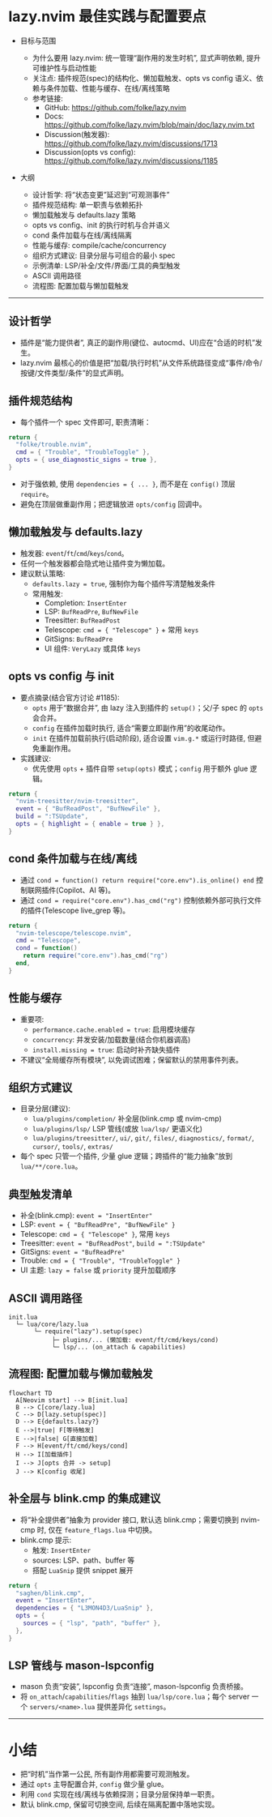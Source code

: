 # lazy.nvim 最佳实践与配置要点

- 目标与范围
    - 为什么要用 lazy.nvim: 统一管理“副作用的发生时机”, 显式声明依赖, 提升可维护性与启动性能
    - 关注点: 插件规范(spec)的结构化、懒加载触发、opts vs config 语义、依赖与条件加载、性能与缓存、在线/离线策略
    - 参考链接:
        - GitHub: <https://github.com/folke/lazy.nvim>
        - Docs: <https://github.com/folke/lazy.nvim/blob/main/doc/lazy.nvim.txt>
        - Discussion(触发器): <https://github.com/folke/lazy.nvim/discussions/1713>
        - Discussion(opts vs config): <https://github.com/folke/lazy.nvim/discussions/1185>

- 大纲
    - 设计哲学: 将“状态变更”延迟到“可观测事件”
    - 插件规范结构: 单一职责与依赖拓扑
    - 懒加载触发与 defaults.lazy 策略
    - opts vs config、init 的执行时机与合并语义
    - cond 条件加载与在线/离线隔离
    - 性能与缓存: compile/cache/concurrency
    - 组织方式建议: 目录分层与可组合的最小 spec
    - 示例清单: LSP/补全/文件/界面/工具的典型触发
    - ASCII 调用路径
    - 流程图: 配置加载与懒加载触发

---

## 设计哲学

- 插件是“能力提供者”, 真正的副作用(键位、autocmd、UI)应在“合适的时机”发生。
- lazy.nvim 最核心的价值是把“加载/执行时机”从文件系统路径变成“事件/命令/按键/文件类型/条件”的显式声明。

## 插件规范结构

- 每个插件一个 spec 文件即可, 职责清晰：

```lua
return {
  "folke/trouble.nvim",
  cmd = { "Trouble", "TroubleToggle" },
  opts = { use_diagnostic_signs = true },
}
```

- 对于强依赖, 使用 `dependencies = { ... }`, 而不是在 `config()` 顶层 `require`。
- 避免在顶层做重副作用；把逻辑放进 `opts/config` 回调中。

## 懒加载触发与 defaults.lazy

- 触发器: `event`/`ft`/`cmd`/`keys`/`cond`。
- 任何一个触发器都会隐式地让插件变为懒加载。
- 建议默认策略:
    - `defaults.lazy = true`, 强制你为每个插件写清楚触发条件
    - 常用触发:
        - Completion: `InsertEnter`
        - LSP: `BufReadPre`, `BufNewFile`
        - Treesitter: `BufReadPost`
        - Telescope: `cmd = { "Telescope" }` + 常用 `keys`
        - GitSigns: `BufReadPre`
        - UI 组件: `VeryLazy` 或具体 `keys`

## opts vs config 与 init

- 要点摘录(结合官方讨论 #1185):
    - `opts` 用于“数据合并”, 由 lazy 注入到插件的 `setup()`；父/子 spec 的 `opts` 会合并。
    - `config` 在插件加载时执行, 适合“需要立即副作用”的收尾动作。
    - `init` 在插件加载前执行(启动阶段), 适合设置 `vim.g.*` 或运行时路径, 但避免重副作用。
- 实践建议:
    - 优先使用 `opts` + 插件自带 `setup(opts)` 模式；`config` 用于额外 glue 逻辑。

```lua
return {
  "nvim-treesitter/nvim-treesitter",
  event = { "BufReadPost", "BufNewFile" },
  build = ":TSUpdate",
  opts = { highlight = { enable = true } },
}
```

## cond 条件加载与在线/离线

- 通过 `cond = function() return require("core.env").is_online() end` 控制联网插件(Copilot、AI 等)。
- 通过 `cond = require("core.env").has_cmd("rg")` 控制依赖外部可执行文件的插件(Telescope live_grep 等)。

```lua
return {
  "nvim-telescope/telescope.nvim",
  cmd = "Telescope",
  cond = function()
    return require("core.env").has_cmd("rg")
  end,
}
```

## 性能与缓存

- 重要项:
    - `performance.cache.enabled = true`: 启用模块缓存
    - `concurrency`: 并发安装/加载数量(结合你机器调高)
    - `install.missing = true`: 启动时补齐缺失插件
- 不建议“全局缓存所有模块”, 以免调试困难；保留默认的禁用事件列表。

## 组织方式建议

- 目录分层(建议):
    - `lua/plugins/completion/` 补全层(blink.cmp 或 nvim-cmp)
    - `lua/plugins/lsp/` LSP 管线(或放 `lua/lsp/` 更语义化)
    - `lua/plugins/treesitter/`, `ui/`, `git/`, `files/`, `diagnostics/`, `format/`, `cursor/`, `tools/`, `extras/`
- 每个 spec 只管一个插件, 少量 glue 逻辑；跨插件的“能力抽象”放到 `lua/**/core.lua`。

## 典型触发清单

- 补全(blink.cmp): `event = "InsertEnter"`
- LSP: `event = { "BufReadPre", "BufNewFile" }`
- Telescope: `cmd = { "Telescope" }`, 常用 `keys`
- Treesitter: `event = "BufReadPost"`, `build = ":TSUpdate"`
- GitSigns: `event = "BufReadPre"`
- Trouble: `cmd = { "Trouble", "TroubleToggle" }`
- UI 主题: `lazy = false` 或 `priority` 提升加载顺序

## ASCII 调用路径

```text
init.lua
  └─ lua/core/lazy.lua
       └─ require("lazy").setup(spec)
            ├─ plugins/... (懒加载: event/ft/cmd/keys/cond)
            └─ lsp/... (on_attach & capabilities)
```

## 流程图: 配置加载与懒加载触发

```mermaid
flowchart TD
  A[Neovim start] --> B[init.lua]
  B --> C[core/lazy.lua]
  C --> D[lazy.setup(spec)]
  D --> E{defaults.lazy?}
  E -->|true| F[等待触发]
  E -->|false| G[直接加载]
  F --> H[event/ft/cmd/keys/cond]
  H --> I[加载插件]
  I --> J[opts 合并 -> setup]
  J --> K[config 收尾]
```

## 补全层与 blink.cmp 的集成建议

- 将“补全提供者”抽象为 provider 接口, 默认选 blink.cmp；需要切换到 nvim-cmp 时, 仅在 `feature_flags.lua` 中切换。
- blink.cmp 提示:
    - 触发: `InsertEnter`
    - sources: LSP、path、buffer 等
    - 搭配 `LuaSnip` 提供 snippet 展开

```lua
return {
  "saghen/blink.cmp",
  event = "InsertEnter",
  dependencies = { "L3MON4D3/LuaSnip" },
  opts = {
    sources = { "lsp", "path", "buffer" },
  },
}
```

## LSP 管线与 mason-lspconfig

- mason 负责“安装”, lspconfig 负责“连接”, mason-lspconfig 负责桥接。
- 将 `on_attach`/`capabilities`/`flags` 抽到 `lua/lsp/core.lua`；每个 server 一个 `servers/<name>.lua` 提供差异化 `settings`。

---

# 小结

- 把“时机”当作第一公民, 所有副作用都需要可观测触发。
- 通过 `opts` 主导配置合并, `config` 做少量 glue。
- 利用 `cond` 实现在线/离线与依赖探测；目录分层保持单一职责。
- 默认 blink.cmp, 保留可切换空间, 后续在隔离配置中落地实现。
